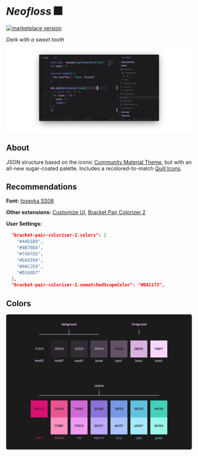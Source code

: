 # _Neofloss_ 🎆

<a href="https://marketplace.visualstudio.com/items?itemName=radiolevity.neofloss">
  <img alt="marketplace version" src="https://img.shields.io/vscode-marketplace/v/radiolevity.neofloss.svg?maxAge=3600&style=for-the-badge&colorA=1C1B1D&colorB=8B70DA">
</a>

_Dark with a sweet tooth_

![](images/example.png)

## About

JSON structure based on the iconic [Community Material Theme](https://marketplace.visualstudio.com/items?itemName=Equinusocio.vsc-community-material-theme), but with an all-new sugar-coated palette. Includes a recolored-to-match [Quill Icons](https://marketplace.visualstudio.com/items?itemName=cdonohue.quill-icons).

## Recommendations

**Font:** [Iosevka SS08](https://github.com/be5invis/Iosevka)

**Other extensions:** [Customize UI](https://marketplace.visualstudio.com/items?itemName=iocave.customize-ui), [Bracket Pair Colorizer 2](https://marketplace.visualstudio.com/items?itemName=CoenraadS.bracket-pair-colorizer-2)

**User Settings:**

```json
  "bracket-pair-colorizer-2.colors": [
    "#44D1B9",
    "#8B70DA",
    "#7497E6",
    "#EA5594",
    "#60C2E0",
    "#D168D7"
  ],
  "bracket-pair-colorizer-2.unmatchedScopeColor": "#DA1173",
```

## Colors

![](images/showcase.png)
